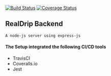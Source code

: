 [![Build Status](https://travis-ci.org/TREP-LABS/realdrip-backend.svg?branch=master)](https://travis-ci.org/TREP-LABS/realdrip-backend)
[![Coverage Status](https://coveralls.io/repos/github/TREP-LABS/realdrip-backend/badge.svg?branch=master)](https://coveralls.io/github/TREP-LABS/realdrip-backend?branch=master)
## RealDrip Backend
`A node-js server using express-js
`
#### The Setup integrated the following CI/CD tools
 - TravisCI
 - Coveralls.io
 - Jest